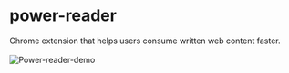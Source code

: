 # power-reader
Chrome extension that helps users consume written web content faster.
<br/>
<br/>
![Power-reader-demo](https://media.giphy.com/media/Rm0pvs3ZrJ8YOJ0pZ7/giphy.gif)
